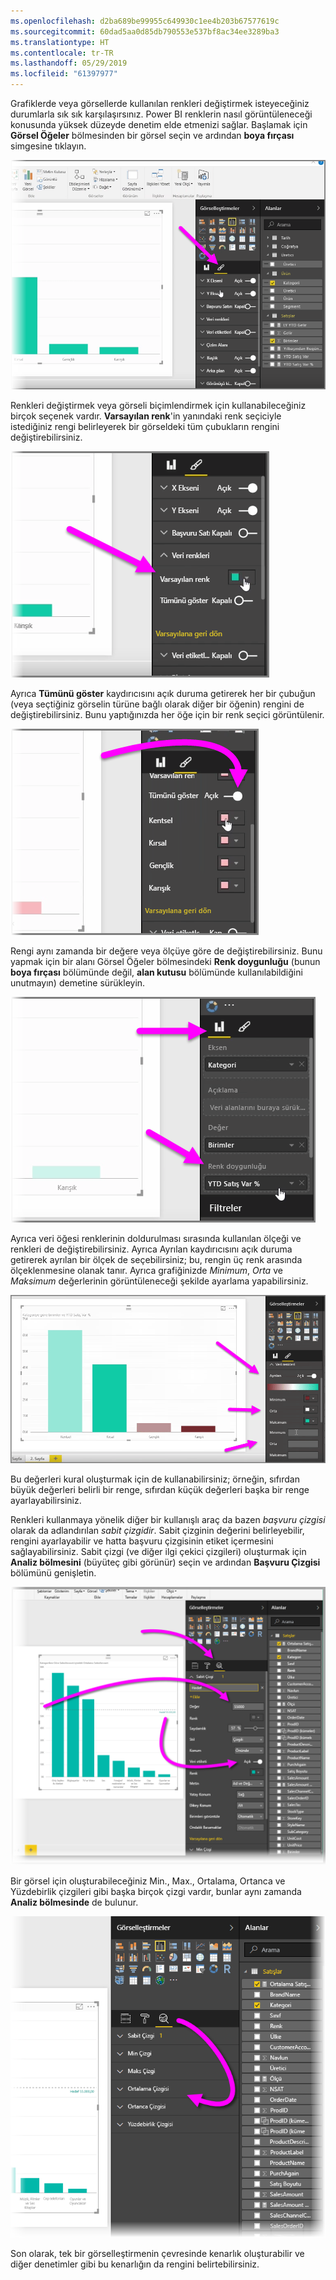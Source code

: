 ```yaml
---
ms.openlocfilehash: d2ba689be99955c649930c1ee4b203b67577619c
ms.sourcegitcommit: 60dad5aa0d85db790553e537bf8ac34ee3289ba3
ms.translationtype: HT
ms.contentlocale: tr-TR
ms.lasthandoff: 05/29/2019
ms.locfileid: "61397977"
---
```

Grafiklerde veya görsellerde kullanılan renkleri değiştirmek isteyeceğiniz durumlarla sık sık karşılaşırsınız. Power BI renklerin nasıl görüntüleneceği konusunda yüksek düzeyde denetim elde etmenizi sağlar. Başlamak için **Görsel Öğeler** bölmesinden bir görsel seçin ve ardından **boya fırçası** simgesine tıklayın.

![](media/3-9a-modifying-colors/3-9a_1.png)

Renkleri değiştirmek veya görseli biçimlendirmek için kullanabileceğiniz birçok seçenek vardır. **Varsayılan renk**'in yanındaki renk seçiciyle istediğiniz rengi belirleyerek bir görseldeki tüm çubukların rengini değiştirebilirsiniz.

![](media/3-9a-modifying-colors/3-9a_2.png)

Ayrıca **Tümünü göster** kaydırıcısını açık duruma getirerek her bir çubuğun (veya seçtiğiniz görselin türüne bağlı olarak diğer bir öğenin) rengini de değiştirebilirsiniz. Bunu yaptığınızda her öğe için bir renk seçici görüntülenir.

![](media/3-9a-modifying-colors/3-9a_3.png)

Rengi aynı zamanda bir değere veya ölçüye göre de değiştirebilirsiniz. Bunu yapmak için bir alanı Görsel Öğeler bölmesindeki **Renk doygunluğu** (bunun **boya fırçası** bölümünde değil, **alan kutusu** bölümünde kullanılabildiğini unutmayın) demetine sürükleyin.

![](media/3-9a-modifying-colors/3-9a_4.png)

Ayrıca veri öğesi renklerinin doldurulması sırasında kullanılan ölçeği ve renkleri de değiştirebilirsiniz. Ayrıca Ayrılan kaydırıcısını açık duruma getirerek ayrılan bir ölçek de seçebilirsiniz; bu, rengin üç renk arasında ölçeklenmesine olanak tanır. Ayrıca grafiğinizde *Minimum*, *Orta* ve *Maksimum* değerlerinin görüntüleneceği şekilde ayarlama yapabilirsiniz.

![](media/3-9a-modifying-colors/3-9a_5.png)

Bu değerleri kural oluşturmak için de kullanabilirsiniz; örneğin, sıfırdan büyük değerleri belirli bir renge, sıfırdan küçük değerleri başka bir renge ayarlayabilirsiniz.

Renkleri kullanmaya yönelik diğer bir kullanışlı araç da bazen *başvuru çizgisi* olarak da adlandırılan *sabit çizgidir*. Sabit çizginin değerini belirleyebilir, rengini ayarlayabilir ve hatta başvuru çizgisinin etiket içermesini sağlayabilirsiniz. Sabit çizgi (ve diğer ilgi çekici çizgileri) oluşturmak için **Analiz bölmesini** (büyüteç gibi görünür) seçin ve ardından **Başvuru Çizgisi** bölümünü genişletin.

![](media/3-9a-modifying-colors/3-9a_6.png)

Bir görsel için oluşturabileceğiniz Min., Max., Ortalama, Ortanca ve Yüzdebirlik çizgileri gibi başka birçok çizgi vardır, bunlar aynı zamanda **Analiz bölmesinde** de bulunur.

![](media/3-9a-modifying-colors/3-9a_7.png)

Son olarak, tek bir görselleştirmenin çevresinde kenarlık oluşturabilir ve diğer denetimler gibi bu kenarlığın da rengini belirtebilirsiniz.

